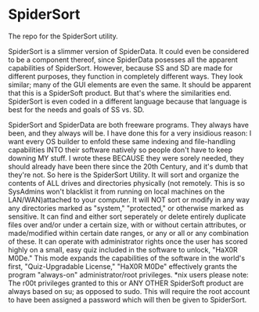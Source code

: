 # SpiderSort
The repo for the SpiderSort utility.

SpiderSort is a slimmer version of SpiderData.
It could even be considered to be a component thereof, since SpiderData posesses all the apparent capabilities of SpiderSort.
However, because SS and SD are made for different purposes, they function in completely different ways.
They look similar; many of the GUI elements are even the same.
It should be apparent that this is a SpiderSoft product.
But that's where the similarities end.
SpiderSort is even coded in a different language because that language is best for the needs and goals of SS vs. SD.

SpiderSort and SpiderData are both freeware programs. They always have been, and they always will be.
I have done this for a very insidious reason: I want every OS builder to enfold these same indexing and file-handling capabilities INTO their software natively so people don't have to keep downing MY stuff.
I wrote these BECAUSE they were sorely needed, they should already have been there since the 20th Century, and it's dumb that they're not.
So here is the SpiderSort Utility.
It will sort and organize the contents of ALL drives and directories physically (not remotely. This is so SysAdmins won't blacklist it from running on local machines on the LAN/WAN)attached to your computer.
It will NOT sort or modify in any way any directories marked as "system," "protected," or otherwise marked as sensitive.
It can find and either sort seperately or delete entirely duplicate files over and/or under a certain size, with or without certain attributes, or made/modified within certain date ranges, or any or all or any combination of these.
It can operate with administrator rights once the user has scored highly on a small, easy quiz included in the software to unlock, "HaX0R M0De." This mode expands the capabilities of the software in the world's first, "Quiz-Upgradable License,"
"HaX0R M0De" effectively grants the program "always-on" administrator/root privileges.
*nix users please note: The r00t privileges granted to this or ANY OTHER SpiderSoft product are always based on su; as opposed to sudo. This will require the root account to have been assigned a password which will then be given to SpiderSort.

